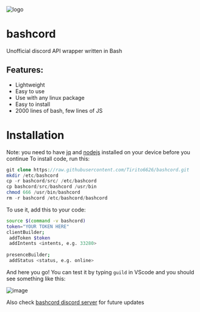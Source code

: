 ![logo](https://cdn.discordapp.com/attachments/1129769809039609962/1139251618072772678/Polish_20230810_193803119.jpg)
# bashcord
 Unofficial discord API wrapper written in Bash

## Features:
- Lightweight
- Easy to use
- Use with any linux package
- Easy to install
- 2000 lines of bash, few lines of JS
# Installation
Note: you need to have [jq](https://jqlang.github.io/jq/download/) and [nodejs](https://github.com/nodesource/distributions) installed on your device before you continue
To install code, run this:
```php
git clone https://raw.githubusercontent.com/Tirito6626/bashcord.git
mkdir /etc/bashcord
cp -r bashcord/src/ /etc/bashcord
cp bashcord/src/bashcord /usr/bin
chmod 666 /usr/bin/bashcord
rm -r bashcord /etc/bashcord/bashcord
```
To use it, add this to your code:
```bash
source $(command -v bashcord)
token="YOUR TOKEN HERE"
clientBuilder;
 addToken $token
 addIntents <intents, e.g. 33280>
 
presenceBuilder;
 addStatus <status, e.g. online>
```
And here you go! You can test it by typing `guild` in VScode and you should see something like this:

![image](https://github.com/Tirito6626/bashcord/assets/99983969/3a37ddae-7597-47ae-a2c9-3e94307ddb52)

Also check [bashcord discord server](https://dsc.gg/bashcord) for future updates
